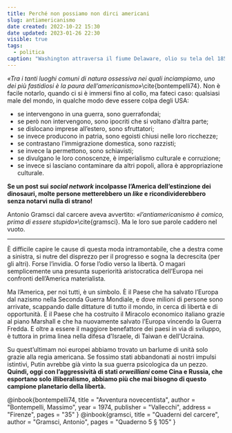 ```yaml
---
title: Perché non possiamo non dirci americani
slug: antiamericanismo
date created: 2022-10-22 15:30
date updated: 2023-01-26 22:30
visible: true
tags:
  - politica
caption: "Washington attraversa il fiume Delaware, olio su tela del 1851, opera di Emanuel Leutze"
---
```


_«Tra i tanti luoghi comuni di natura ossessiva nei quali inciampiamo, uno dei più fastidiosi è la paura dell’americanismo»_\cite{bontempelli74}. Non è facile notarlo, quando ci si è immersi fino al collo, ma fateci caso: qualsiasi male del mondo, in qualche modo deve essere colpa degli USA:

- se intervengono in una guerra, sono guerrafondai;
- se però non intervengono, sono ipocriti che si voltano d’altra parte;
- se dislocano imprese all’estero, sono sfruttatori;
- se invece producono in patria, sono egoisti chiusi nelle loro ricchezze;
- se contrastano l’immigrazione domestica, sono razzisti;
- se invece la permettono, sono schiavisti;
- se divulgano le loro conoscenze, è imperialismo culturale e corruzione;
- se invece si lasciano contaminare da altri popoli, allora è appropriazione culturale.

**Se un post sui _social network_ incolpasse l’America dell’estinzione dei dinosauri, molte persone metterebbero un _like_ e ricondividerebbero senza notarvi nulla di strano!**

Antonio Gramsci dal carcere aveva avvertito: *«l’antiamericanismo è comico, prima di essere stupido»*\cite{gramsci}. Ma le loro sue parole caddero nel vuoto.

---

È difficile capire le cause di questa moda intramontabile, che a destra come a sinistra, si nutre del disprezzo per il progresso e sogna la decrescita (per gli altri). Forse l’invidia. O forse l’odio verso la libertà. O magari semplicemente una presunta superiorità aristocratica dell’Europa nei confronti dell’America materialista.

Ma l’America, per noi tutti, è un simbolo. È il Paese che ha salvato l’Europa dal nazismo nella Seconda Guerra Mondiale, e dove milioni di persone sono arrivate, scappando dalle dittature di tutto il mondo, in cerca di libertà e di opportunità. È il Paese che ha costruito il Miracolo economico italiano grazie al piano Marshall e che ha nuovamente salvato l’Europa vincendo la Guerra Fredda. E oltre a essere il maggiore benefattore dei paesi in via di sviluppo, è tuttora in prima linea nella difesa d'Israele, di Taiwan e dell’Ucraina.

Su quest’ultimam noi europei abbiamo trovato un barlume di unità solo grazie alla regia americana. Se fossimo stati abbandonati ai nostri impulsi istintivi, Putin avrebbe già vinto la sua guerra psicologica da un pezzo. **Quindi, oggi con l’aggressività di stati _orweilliani_ come Cina e Russia, che esportano solo illiberalismo, abbiamo più che mai bisogno di questo campione planetario della libertà.**

<bibliography>
@inbook{bontempelli74,
  title     = "Avventura novecentista",
  author    = "Bontempelli, Massimo",
  year      = 1974,
  publisher = "Vallecchi",
  address   = "Firenze",
  pages     = "35"
}
@inbook{gramsci,
  title     = "Quaderni del carcere",
  author    = "Gramsci, Antonio",
  pages     = "Quaderno 5 § 105"
}
<bibliography>
